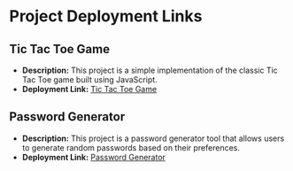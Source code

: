 # Project Deployment Links

## Tic Tac Toe Game
- **Description:** This project is a simple implementation of the classic Tic Tac Toe game built using JavaScript.
- **Deployment Link:** [Tic Tac Toe Game](https://js-projects-azure-zeta.vercel.app)

## Password Generator
- **Description:** This project is a password generator tool that allows users to generate random passwords based on their preferences.
- **Deployment Link:** [Password Generator](https://passwordgenerator-lime-eight.vercel.app/)

